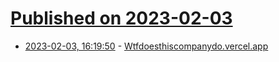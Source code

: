 # [Published on 2023-02-03](index.md)

* [2023-02-03, 16:19:50](https://news.ycombinator.com/item?id=34643169) - [Wtfdoesthiscompanydo.vercel.app](https://wtfdoesthiscompanydo.vercel.app/)
